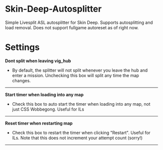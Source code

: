 # Skin-Deep-Autosplitter
Simple Livesplit ASL autosplitter for Skin Deep. Supports autosplitting and load removal. Does not support fullgame autoreset as of right now.

# Settings
**Dont split when leaving vig_hub**
* By default, the splitter will not split whenever you leave the hub and enter a mission. Unchecking this box will split any time the map changes.
---
**Start timer when loading into any map**
* Check this box to auto start the timer when loading into any map, not just CSS Wobbegong. Useful for ILs
---
**Reset timer when restarting map**
* Check this box to restart the timer when clicking "Restart". Useful for ILs. Note that this does not increment your attempt count (sorry!)
---
